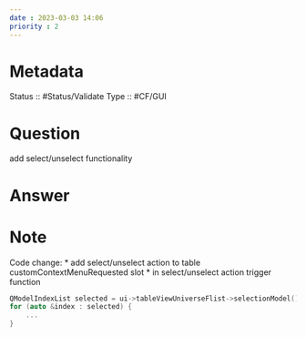 ```yaml
---
date : 2023-03-03 14:06
priority : 2
---
```

# Metadata
Status :: #Status/Validate 
Type :: #CF/GUI 
# Question
add select/unselect functionality
# Answer
# Note
Code change:
	* add select/unselect action to table customContextMenuRequested slot
	* in select/unselect action trigger function
```cpp
QModelIndexList selected = ui->tableViewUniverseFlist->selectionModel()->selectedIndexes();
for (auto &index : selected) {
	...
}
```